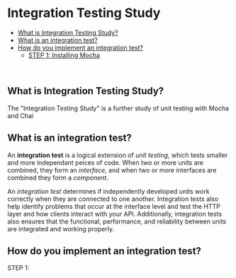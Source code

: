 # Integration Testing Study

* [What is Integration Testing Study?](#)
* [What is an integration test?](#)
* [How do you implement an integration test?](#)
   * [STEP 1: Installing Mocha](#STEP-1-Installing-Mocha)

<br>

## What is Integration Testing Study?
The "Integration Testing Study" is a further study of unit testing with Mocha and Chai


## What is an integration test?
An **integration test** is a logical extension of *unit testing*, which tests smaller and more independant peices of code. When two or more units 
are combined, they form an *interface*, and when two or more interfaces are combined they form a *component*.

An *integration test* determines if independently developed units work correctly when they are connected to one another.  Integration tests also 
help identify problems that occur at the interface level and test the HTTP layer and how clients interact with your API.  Additionally, integration tests also 
ensures that the functional, performance, and reliability between units are integrated and working properly.

## How do you implement an integration test?
STEP 1: 
